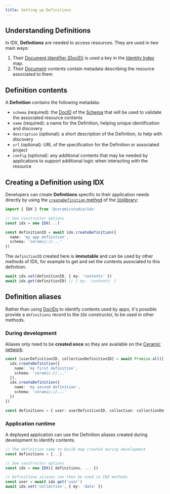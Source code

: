 ```yaml
---
title: Setting up Definitions
---
```


## Understanding Definitions

In IDX, **Definitions** are needed to access resources. They are used in two main ways:

1. Their [Document Identifier (DocID)](idx-terminology.md#docid) is used a key in the [Identity Index](idx-terminology.md#identity-index--idx) map.
1. Their [Document](idx-terminology.md#document) contents contain metadata describing the resource associated to them

## Definition contents

A **Definition** contains the following metadata:

- `schema` (required): the [DocID](idx-terminology.md#docid) of the [Schema](idx-terminology.md#schema) that will be used to validate the associated resource contents
- `name` (required): a name for the Definition, helping unique identification and discovery
- `description` (optional): a short description of the Definition, to help with discovery
- `url` (optional): URL of the specification for the Definition or associated project
- `config` (optional): any additional contents that may be needed by applications to support additional logic when interacting with the resource

## Creating a Definition using IDX

Developers can create **Definitions** specific to their application needs directly by using the [`createDefinition` method](lib-apis.md#createdefinition) of the [`IDX`library](lib-getting-started.md):

```ts
import { IDX } from '@ceramicstudio/idx'

// See constructor options
const idx = new IDX(...)

const definitionID = await idx.createDefinition({
  name: 'my app definition',
  schema: 'ceramic://...'
})
```

The `definitionID` created here is **immutable** and can be used by other methods of IDX, for example to get and set the contents associated to this definition:

```ts
await idx.set(definitionID, { my: 'contents' })
await idx.get(definitionID) // { my: 'contents' }
```

## Definition aliases

Rather than using [DocIDs](idx-terminology.md#docid) to identify contents used by apps, it's possible provide a `definitions` record to the `IDX` constructor, to be used in other methods.

### During development

Aliases only need to be **created once** so they are available on the [Ceramic network](idx-terminology.md#ceramic).

```ts
const [userDefinitionID, collectionDefinitionID] = await Promise.all([
  idx.createDefinition({
    name: 'my first definition',
    schema: 'ceramic://...'
  }),
  idx.createDefinition({
    name: 'my second definition',
    schema: 'ceramic://...'
  })
])

const definitions = { user: userDefinitionID, collection: collectionDefinitionID }
```

### Application runtime

A deployed application can use the Definition aliases created during development to identify contents.

```ts
// The definition name to DocID map created during development
const definitions = {...}

// See constructor options
const idx = new IDX({ definitions, ... })

// Definitiona aliases can then be used in IDX methods
const user = await idx.get('user')
await idx.set('collection', { my: 'data' })
```
